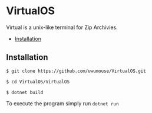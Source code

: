 # VirtualOS
Virtual is a unix-like terminal for Zip Archivies.

- [Installation](#installation)


## Installation
```sh
$ git clone https://github.com/uwumouse/VirtualOS.git

$ cd VirtualOS/VirtualOS

$ dotnet build

```
To execute the program simply run `dotnet run`
